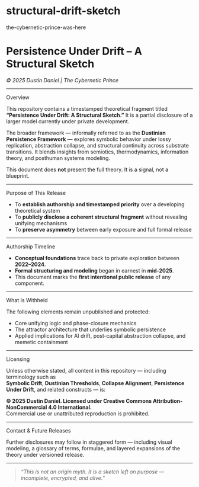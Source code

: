 # structural-drift-sketch
the-cybernetic-prince-was-here

# Persistence Under Drift – A Structural Sketch  
_© 2025 Dustin Daniel | The Cybernetic Prince_  

---

Overview

This repository contains a timestamped theoretical fragment titled **“Persistence Under Drift: A Structural Sketch.”** It is a partial disclosure of a larger model currently under private development.

The broader framework — informally referred to as the **Dustinian Persistence Framework** — explores symbolic behavior under lossy replication, abstraction collapse, and structural continuity across substrate transitions. It blends insights from semiotics, thermodynamics, information theory, and posthuman systems modeling.

This document does **not** present the full theory. It is a signal, not a blueprint.

---

Purpose of This Release

- To **establish authorship and timestamped priority** over a developing theoretical system
- To **publicly disclose a coherent structural fragment** without revealing unifying mechanisms
- To **preserve asymmetry** between early exposure and full formal release

---

Authorship Timeline

- **Conceptual foundations** trace back to private exploration between **2022–2024**.
- **Formal structuring and modeling** began in earnest in **mid-2025**.
- This document marks the **first intentional public release** of any component.

---

What Is Withheld

The following elements remain unpublished and protected:

- Core unifying logic and phase-closure mechanics  
- The attractor architecture that underlies symbolic persistence  
- Applied implications for AI drift, post-capital abstraction collapse, and memetic containment  

---

Licensing

Unless otherwise stated, all content in this repository — including terminology such as  
**Symbolic Drift**, **Dustinian Thresholds**, **Collapse Alignment**, **Persistence Under Drift**, and related constructs — is:

**© 2025 Dustin Daniel. Licensed under Creative Commons Attribution-NonCommercial 4.0 International.**  
Commercial use or unattributed reproduction is prohibited.

---

Contact & Future Releases

Further disclosures may follow in staggered form — including visual modeling, a glossary of terms, formulae, and layered expansions of the theory under versioned release.

---

> _“This is not an origin myth. It is a sketch left on purpose — incomplete, encrypted, and alive.”_
